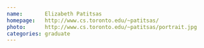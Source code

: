 ```yaml
---
name:       Elizabeth Patitsas
homepage:   http://www.cs.toronto.edu/~patitsas/
photo:      http://www.cs.toronto.edu/~patitsas/portrait.jpg
categories: graduate
---
```

